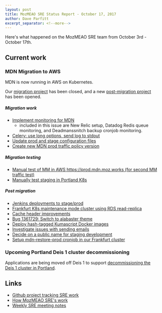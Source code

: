 ```yaml
---
layout: post
title: MozMEAO SRE Status Report - October 17, 2017
author: Dave Parfitt
excerpt_separator: <!--more-->
---
```


Here's what happened on the MozMEAO SRE team from October 3rd - October 17th.

<!--more-->

## Current work

### MDN Migration to AWS

MDN is now running in AWS on Kubernetes. 

Our [migration project](https://github.com/mozmeao/infra/projects/4) has been closed, and a new [post-migration project](https://github.com/mozmeao/infra/projects/5) has been opened.

##### Migration work

- [Implement monitoring for MDN](https://github.com/mozmeao/infra/issues/398)
    - included in this issue are New Relic setup, Datadog Redis queue monitoring, and Deadmanssnitch backup cronjob monitoring.
- [Celery: use long options, send log to stdout](https://github.com/mozmeao/infra/pull/555)
- [Update prod and stage configuration files](https://github.com/mozmeao/infra/pull/557)
- [Create new MDN prod traffic policy version](https://github.com/mozmeao/infra/issues/563)

##### Migration testing
- [Manual test of MM in AWS https://prod.mdn.moz.works (for second MM traffic test)](https://github.com/mozmeao/infra/issues/552)
- [Manually test staging in Portland K8s](https://github.com/mozmeao/infra/issues/527)


##### Post migration

- [Jenkins deployments to stage/prod](https://github.com/mozmeao/infra/issues/394)
- [Frankfurt K8s maintenance mode cluster using RDS read-replica](https://github.com/mozmeao/infra/issues/607)
- [Cache header improvements](https://github.com/mozmeao/infra/issues/578)
- [Bug 1361729: Switch to alabaster theme](https://github.com/mozilla/kuma/pull/4457)
- [Deploy hash-tagged Kumascript Docker images](https://github.com/mozmeao/infra/issues/574)
- [Investigate issues with sending emails](https://github.com/mozmeao/infra/issues/576)
- [Decide on a public name for staging development](https://github.com/mozmeao/infra/issues/584)
- [Setup mdn-restore-prod cronjob in our Frankfurt cluster](https://github.com/mozmeao/infra/issues/588)

### Upcoming Portland Deis 1 cluster decommissioning

Applications are being moved off Deis 1 to support [decommissioning the Deis 1 cluster in Portland](https://github.com/mozmeao/infra/issues/404).


## Links

- [Github project tracking SRE work](https://github.com/mozmar/infra/projects/2)
- [How MozMEAO SRE's work](https://github.com/mozmar/infra/blob/master/docs/how_we_work.md)
- [Weekly SRE meeting notes](https://goo.gl/WuhP0Y)
